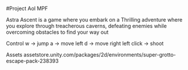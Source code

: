 #Project Aol MPF

Astra Ascent is a game where you embark on a Thrilling adventure where you explore through treacherous caverns, defeating enemies while overcoming obstacles to find your way out

Control
w -> jump
a -> move left
d -> move right
left click -> shoot


Assets
assetstore.unity.com/packages/2d/environments/super-grotto-escape-pack-238393
